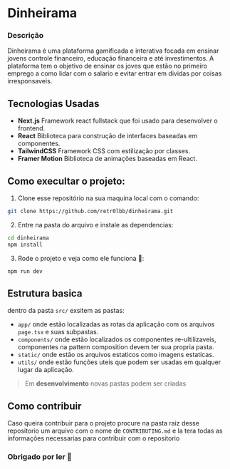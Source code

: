 # Dinheirama


### Descrição

Dinheirama é uma plataforma gamificada e interativa focada em ensinar jovens controle financeiro, educação financeira e até investimentos. A plataforma tem o objetivo de ensinar os joves que estão no primeiro emprego a como lidar com o salario e evitar entrar em dividas por coisas irresponsaveis.

## Tecnologias Usadas

- __Next.js__ Framework react fullstack que foi usado para desenvolver o frontend.
- __React__ Biblioteca para construção de interfaces baseadas em componentes.
- __TailwindCSS__ Framework CSS com estilização por classes.
- __Framer Motion__ Biblioteca de animações baseadas em React.


## Como execultar o projeto:

1. Clone esse repositório na sua maquina local com o comando:
```bash
git clone https://github.com/retr0lbb/dinheirama.git
```

2. Entre na pasta do arquivo e instale as dependencias:
```bash
cd dinheirama
npm install
```

3. Rode o projeto e veja como ele funciona 🙂:
```bash
npm run dev
```

## Estrutura basica
dentro da pasta `src/` exsitem as pastas:

- `app/` onde estão localizadas as rotas da aplicação com os arquivos `page.tsx` e suas subpastas.
- `components/` onde estão localizados os componentes re-ultilizaveis, componentes na pattern composition devem ter sua propria pasta.
- `static/` onde estão os arquivos estaticos como imagens estaticas.
- `utils/` onde estão funções uteis que podem ser usadas em qualquer lugar da aplicação.

> Em __desenvolvimento__ novas pastas podem ser criadas


## Como contribuir
Caso queira contribuir para o projeto procure na pasta raiz desse repositorio um arquivo com o nome de `CONTRIBUTING.md` e la tera todas as informações necessarias para contribuir com o repositorio

### Obrigado por ler 💓

